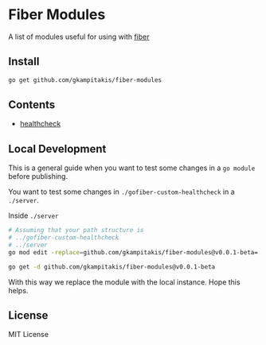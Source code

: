# Fiber Modules

A list of modules useful for using with [fiber](https://github.com/gofiber/fiber)

## Install

```bash
go get github.com/gkampitakis/fiber-modules
```

## Contents

- [healthcheck](./healthcheck/README.md)

## Local Development

This is a general guide when you want to test some changes in a `go module` 
before publishing.

You want to test some changes in `./gofiber-custom-healthcheck` in a 
`./server`.

Inside `./server`

```bash
# Assuming that your path structure is
# ../gofiber-custom-healthcheck
# ../server
go mod edit -replace=github.com/gkampitakis/fiber-modules@v0.0.1-beta=../gofiber-custom-healthcheck

go get -d github.com/gkampitakis/fiber-modules@v0.0.1-beta
```

With this way we replace the module with the local instance. Hope this helps.

## License

MIT License